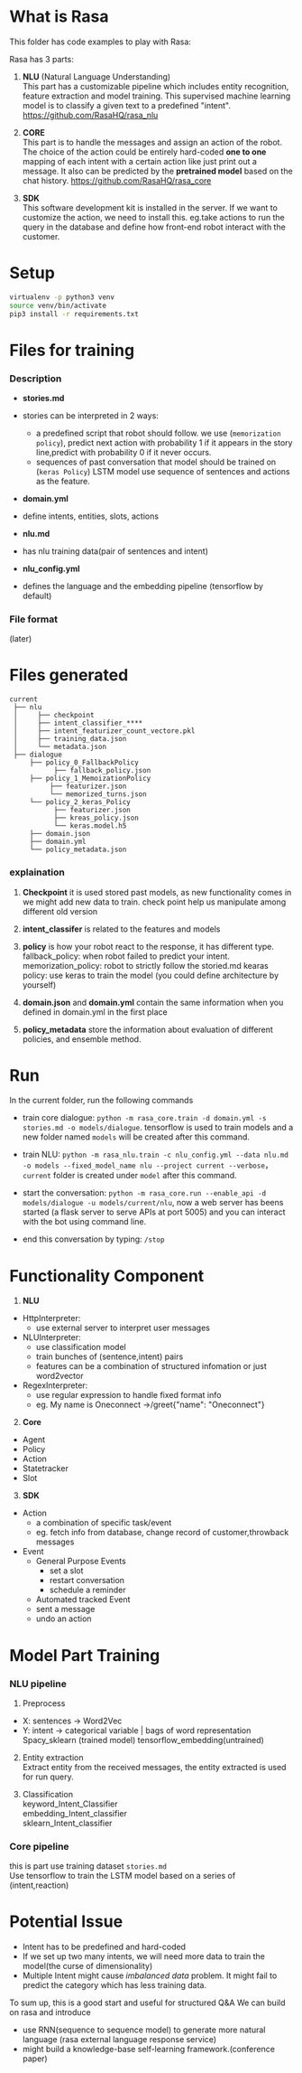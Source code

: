 # What is Rasa

This folder has code examples to play with Rasa:

Rasa has 3 parts:

1. **NLU** (Natural Language Understanding)  
This part has a customizable pipeline which includes entity recognition, feature extraction and model training.
This supervised machine learning model is to classify a given text to a predefined "intent".  https://github.com/RasaHQ/rasa_nlu

2. **CORE**   
This part is to handle the messages and assign an action of the robot. The choice of the action could be entirely hard-coded **one to one** mapping of each intent with a certain action like just print out a message. It also can be predicted by the **pretrained model** based on the chat history. https://github.com/RasaHQ/rasa_core

3. **SDK**  
This software development kit is installed in the server. If we want to customize the action, we need to install this. eg.take actions to run the query in the database and define how front-end robot interact with the customer.


# Setup

```bash
virtualenv -p python3 venv
source venv/bin/activate
pip3 install -r requirements.txt
```

# Files for training
### Description
- **stories.md**   
 - stories can be interpreted in 2 ways:
   -  a predefined script that robot should follow. we use (`memorization policy`), predict next action with probability 1 if it appears in the story line,predict with probability 0 if it never occurs.
   -  sequences of past conversation that model should be trained on (`keras Policy`) LSTM model use sequence of sentences and actions as the feature.

- **domain.yml**
 - define intents, entities, slots, actions

- **nlu.md**
 - has nlu training data(pair of sentences and intent)
- **nlu_config.yml**
 - defines the language and the embedding pipeline (tensorflow by default)

### File format
(later)

# Files generated
```
current
 ├── nlu
 │     ├── checkpoint  
 │     ├── intent_classifier_****
 │     ├── intent_featurizer_count_vectore.pkl
 │     ├── training_data.json
 │     └── metadata.json
 ├── dialogue
     ├── policy_0_FallbackPolicy
           ├── fallback_policy.json
     ├── policy_1_MemoizationPolicy
          ├── featurizer.json
          └── memorized_turns.json
     └── policy_2_keras_Policy
           ├── featurizer.json
           ├── kreas_policy.json
           └── keras.model.h5           
     ├── domain.json
     ├── domain.yml
     └── policy_metadata.json
```
### explaination
 1. **Checkpoint** it is used stored past models, as new functionality comes in we might add new data to train. check point help us manipulate among different old version

2. **intent_classifer** is related to the features and models

3. **policy** is how your robot react to the response, it has different type.
fallback_policy: when robot failed to predict your intent. memorization_policy: robot to strictly follow the storied.md
kearas policy:  use keras to train the model (you could define architecture by yourself)  

4. **domain.json** and **domain.yml** contain the same information when you defined in domain.yml in the first place  

5. **policy_metadata** store the information about evaluation of different policies, and ensemble method.


# Run
In the current folder, run the following commands

- train core dialogue: `python -m rasa_core.train -d domain.yml -s stories.md -o models/dialogue`. tensorflow is used to train models and a new folder named `models` will be created after this command.

- train NLU: `python -m rasa_nlu.train -c nlu_config.yml --data nlu.md -o models --fixed_model_name nlu --project current --verbose`， `current` folder is created under `model` after this command.
- start the conversation: `python -m rasa_core.run --enable_api -d models/dialogue -u models/current/nlu`, now a web server has beens started (a flask server to serve APIs at port 5005) and you can interact with the bot using command line.
- end this conversation by typing:  `/stop`

# Functionality Component
1. **NLU**  
 - HttpInterpreter:
    - use external server to interpret user messages
 - NLUInterpreter:
    - use classification model
    - train bunches of (sentence,intent) pairs
    - features can be a combination of structured infomation or just word2vector
 - RegexInterpreter:  
     - use regular expression to handle fixed format info
     - eg. My name is Oneconnect ->/greet{"name": "Oneconnect"}

2. **Core**
 - Agent
 - Policy
 - Action
 - Statetracker
 - Slot

3. **SDK**
 - Action
    - a combination of specific task/event
    - eg. fetch info from database, change record of customer,throwback messages
 - Event
    - General Purpose Events
      - set a slot
      - restart conversation
      - schedule a reminder
    - Automated tracked Event
     - sent a message
     - undo an action

# Model Part Training
### NLU pipeline
1. Preprocess
 * X:  sentences -> Word2Vec  
 * Y: intent -> categorical variable | bags of word representation  
 Spacy_sklearn (trained model)
 tensorflow_embedding(untrained)

2. Entity extraction  
Extract entity from the received messages, the entity extracted is used for run query.

3. Classification  
keyword_Intent_Classifier  
embedding_Intent_classifier  
sklearn_Intent_classifier  

### Core pipeline
this is part use training dataset `stories.md`  
Use tensorflow to train the LSTM model based on a series of (intent,reaction)


# Potential Issue

- Intent has to be predefined and hard-coded
- If we set up two many intents, we will need more data to train the model(the curse of dimensionality)
- Multiple Intent might cause *imbalanced data* problem. It might fail to predict the category which has less training data.

To sum up, this is a good start and useful for structured Q&A
We can build on rasa and introduce
- use RNN(sequence to sequence model) to generate more natural language (rasa external language response service)
- might build a knowledge-base self-learning framework.(conference paper)
